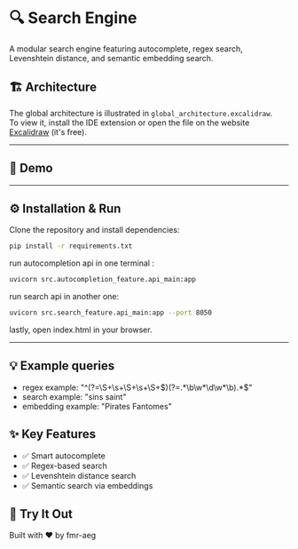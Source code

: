 # 🔍 Search Engine

A modular search engine featuring autocomplete, regex search, Levenshtein distance, and semantic embedding search.

## 🏗️ Architecture

The global architecture is illustrated in `global_architecture.excalidraw`.  
To view it, install the IDE extension or open the file on the website [Excalidraw](https://excalidraw.com) (it's free).

---

## 🎥 Demo


---

## ⚙️ Installation & Run

Clone the repository and install dependencies:
```bash
pip install -r requirements.txt
````

run autocompletion api in one terminal :
```bash
uvicorn src.autocompletion_feature.api_main:app
```

run search api in another one: 
```bash
uvicorn src.search_feature.api_main:app --port 8050
```

lastly, open index.html in your browser.

------

## 💡 Example queries
- regex example: "^(?=\S+\s+\S+\s+\S+$)(?=.*\b\w*\d\w*\b).*$"
- search example: "sins saint"
- embedding example: "Pirates Fantomes"

## ✨ Key Features

- ✅ Smart autocomplete
- ✅ Regex-based search 
- ✅ Levenshtein distance search 
- ✅ Semantic search via embeddings

## 🚀 Try It Out
Built with ❤️ by fmr-aeg


